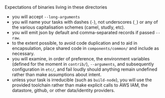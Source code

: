 Expectations of binaries living in these directories

* you will accept `--long-arguments`
* you will name your tasks with dashes (`-`), not underscores (`_`) or any of the various capitalisation schemes (camel, studly, etc).
* you will emit json by default and comma-separated records if passed `--raw`.
* to the extent possible, to avoid code duplication and to aid in encapsulation, place shared code in `components/common/` and include as necessary.
* you will examine, in order of preference, the environment variables (defined for the moment in `contrib/`), `--arguments`, and subsequently configuration in `etc/`, and fail loudly should anything remain undefined rather than make assumptions about intent.
* unless your task is irreducible (such as `build-node`), you will use the provided toolchain rather than make explicit calls to AWS IAM, the datastore, github, or other data/identity providers.
